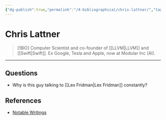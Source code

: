 ```yaml
---
{"dg-publish":true,"permalink":"/4-bibliographical/chris-lattner/","tags":["role/computer_scientist"],"created":"2023-09-04T20:46:52.192-06:00","updated":"2023-09-04T20:56:12.230-06:00"}
---
```


# Chris Lattner

> [!BIO]
> Computer Scientist and co-founder of [[LLVM\|LLVM]] and [[Swift\|Swift]]. Ex Google, Tesla and Apple, now at Modular Inc (AI).

---
## Questions
- Why is this guy talking to [[Lex Fridman\|Lex Fridman]] constantly?
## References 
- [Notable Writings](https://www.nondot.org/sabre/Resume.html#writing)